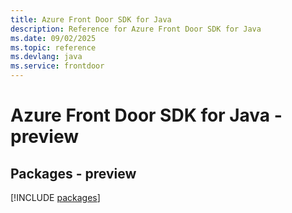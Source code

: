 ```yaml
---
title: Azure Front Door SDK for Java
description: Reference for Azure Front Door SDK for Java
ms.date: 09/02/2025
ms.topic: reference
ms.devlang: java
ms.service: frontdoor
---
```

# Azure Front Door SDK for Java - preview
## Packages - preview
[!INCLUDE [packages](front-door-index.md)]
